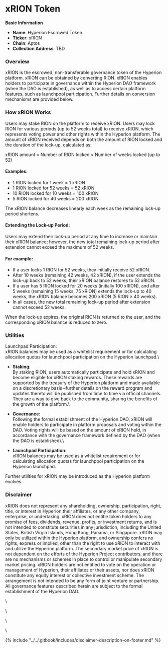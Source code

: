# xRION Token

**Basic Information**

* **Name**: Hyperion Escrowed Token
* **Ticker**: xRION
* **Chain**: Aptos
* **Collection Address**: TBD



### Overview

xRION is the escrowed, non-transferable governance token of the Hyperion platform. xRION can be obtained by converting RION. xRION enables holders to participate in governance within the Hyperion DAO framework (when the DAO is established), as well as to access certain platform features, such as launchpool participation. Further details on conversion mechanisms are provided below.



### How xRION Works

Users may stake RION on the platform to receive xRION. Users may lock RION for various periods (up to 52 weeks total) to receive xRION, which represents voting power and other rights within the Hyperion platform. The amount of xRION received depends on both the amount of RION locked and the duration of the lock-up, calculated as:

xRION amount = Number of RION locked × Number of weeks locked (up to 52)



#### Examples:

* 1 RION locked for 1 week = 1 xRION
* 1 RION locked for 52 weeks = 52 xRION
* 10 RION locked for 10 weeks = 100 xRION
* 5 RION locked for 40 weeks = 200 xRION

The xRION balance decreases linearly each week as the remaining lock-up period shortens.



#### Extending the Lock-up Period:

Users may extend their lock-up period at any time to increase or maintain their xRION balance; however, the new total remaining lock-up period after extension cannot exceed the maximum of 52 weeks.

#### For example:

* If a user locks 1 RION for 52 weeks, they initially receive 52 xRION.
* After 10 weeks (remaining 42 weeks, 42 xRION), if the user extends the lock-up back to 52 weeks, their xRION balance restores to 52 xRION.
* If a user has 5 RION locked for 20 weeks (initially 100 xRION), and after 5 weeks (remaining 15 weeks, 75 xRION) extends the lock-up to 40 weeks, the xRION balance becomes 200 xRION (5 RION × 40 weeks).
* In all cases, the new total remaining lock-up period after extension cannot exceed 52 weeks.

When the lock-up expires, the original RION is returned to the user, and the corresponding xRION balance is reduced to zero.



### Utilities

Launchpad Participation:\
xRION balances may be used as a whitelist requirement or for calculating allocation quotas for launchpool participation on the Hyperion launchpad.\


* **Staking**:\
  By staking RION, users automatically participate and hold xRION and become eligible for xRION staking rewards. These rewards are supported by the treasury of the Hyperion platform and made available on a discretionary basis –further details on the reward program and updates thereto will be published from time to time via official channels. They are a way to give back to the community, sharing the benefits of the growth of the platform.\

* **Governance**:\
  Following the formal establishment of the Hyperion DAO, xRION will enable holders to participate in platform proposals and voting within the DAO. Voting rights will be based on the amount of xRION held, in accordance with the governance framework defined by the DAO (when the DAO is established).\

* **Launchpad Participation**:\
  xRION balances may be used as a whitelist requirement or for calculating allocation quotas for launchpool participation on the Hyperion launchpad.

Further utilities for xRION may be introduced as the Hyperion platform evolves.



### Disclaimer

xRION does not represent any shareholding, ownership, participation, right, title, or interest in Hyperion,their affiliates, or any other company, enterprise, or undertaking. xRION does not entitle token holders to any promise of fees, dividends, revenue, profits, or investment returns, and is not intended to constitute securities in any jurisdiction, including the United States, British Virgin Islands, Hong Kong, Panama, or Singapore. xRION may only be utilized within the Hyperion platform, and ownership confers no rights, express or implied, other than the right to use xRION to interact with and utilize the Hyperion platform. The secondary market price of xRION is not dependent on the efforts of the Hyperion Project contributors, and there are no mechanisms or schemes in place to control or manipulate secondary market pricing. xRION holders are not entitled to vote on the operation or management of Hyperion, their affiliates or their assets, nor does xRION constitute any equity interest or collective investment scheme. The arrangement is not intended to be any form of joint venture or partnership. All governance features described herein are subject to the formal establishment of the Hyperion DAO.

\


\




\




\




























{% include "../../.gitbook/includes/disclaimer-description-on-footer.md" %}
